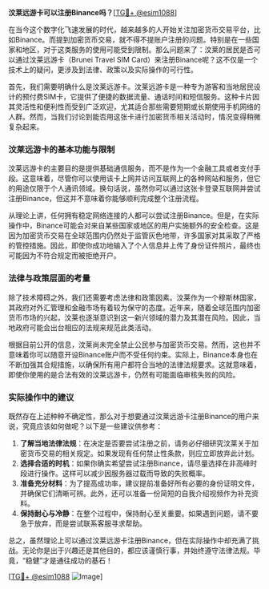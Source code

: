 **汶莱远游卡可以注册Binance吗？**[[TG💪+ @esim1088](https://t.me/s/esim1088)]

在当今这个数字化飞速发展的时代，越来越多的人开始关注加密货币交易平台，比如Binance。而提到加密货币交易，就不得不提账户注册的问题。特别是在一些国家和地区，对于这类服务的使用可能受到限制。那么问题来了：汶莱的居民是否可以通过汶莱远游卡（Brunei Travel SIM Card）来注册Binance呢？这不仅是一个技术上的疑问，更涉及到法律、政策以及实际操作的可行性。

首先，我们需要明确什么是汶莱远游卡。汶莱远游卡是一种专为游客和当地居民设计的预付费SIM卡，它提供了便捷的数据流量、通话时间和短信服务。这种卡片因其灵活性和便利性而受到广泛欢迎，尤其适合那些需要短期或长期使用手机网络的人群。然而，当我们讨论到能否用这张卡进行加密货币相关活动时，情况变得稍微复杂起来。

### 汶莱远游卡的基本功能与限制

汶莱远游卡的主要目的是提供基础通信服务，而不是作为一个金融工具或者支付手段。这意味着，尽管你可以使用该卡上网并访问互联网上的各种网站和服务，但它的用途仅限于个人通讯领域。换句话说，虽然你可以通过这张卡登录互联网并尝试注册Binance，但这并不意味着你能够顺利完成整个注册流程。

从理论上讲，任何拥有稳定网络连接的人都可以尝试注册Binance。但是，在实际操作中，Binance可能会对来自某些国家或地区的用户实施额外的安全检查。这是因为加密货币交易在全球范围内仍然处于监管灰色地带，许多国家对其采取了严格的管控措施。因此，即使你成功地输入了个人信息并上传了身份证件照片，最终也可能因为不符合规定而被拒绝开户。

### 法律与政策层面的考量

除了技术障碍之外，我们还需要考虑法律和政策因素。汶莱作为一个穆斯林国家，其政府对外汇管理和金融市场有着较为保守的态度。近年来，随着全球范围内加密货币市场的兴起，汶莱也逐渐意识到这一新兴领域的潜力及其潜在风险。因此，当地政府可能会出台相应的法规来规范此类活动。

根据目前公开的信息，汶莱尚未完全禁止公民参与加密货币交易。然而，这也并不意味着你可以随意开设Binance账户而不受任何约束。实际上，Binance本身也在不断加强其合规措施，以确保所有用户都符合当地的法律法规要求。这就意味着，即使你使用的是合法有效的汶莱远游卡，仍然有可能面临审核失败的风险。

### 实际操作中的建议

既然存在上述种种不确定性，那么对于想要通过汶莱远游卡注册Binance的用户来说，究竟应该如何做呢？以下是一些建议供参考：

1. **了解当地法律法规**：在决定是否要尝试注册之前，请务必仔细研究汶莱关于加密货币交易的相关规定。如果发现有任何禁止性条款，则应立即放弃此计划。
2. **选择合适的时机**：如果你确实希望尝试注册Binance，请尽量选择在非高峰时段进行操作。这样可以减少因服务器过载而导致的失败概率。
3. **准备充分材料**：为了提高成功率，建议提前准备好所有必要的身份证明文件，并确保它们清晰可辨。此外，还可以准备一份简短的自我介绍视频作为补充资料。
4. **保持耐心与冷静**：在整个过程中，保持耐心至关重要。如果遇到问题，请不要急于放弃，而是尝试联系客服寻求帮助。

总之，虽然理论上可以通过汶莱远游卡注册Binance，但在实际操作中却充满了挑战。无论你是出于兴趣还是其他目的，都应该谨慎行事，并始终遵守法律法规。毕竟，“稳健”才是通往成功的基石！

[[TG💪+ @esim1088](https://t.me/s/esim1088) ![Image](https://i.postimg.cc/4NQfJmqS/Snipaste-2025-05-13-00-14-12.png)]
